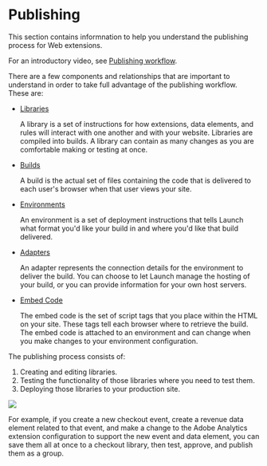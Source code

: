 # Publishing

This section contains informnation to help you understand the publishing process for Web extensions.

For an introductory video, see [Publishing workflow](https://github.com/jiabingeng/mobile-launch/tree/b27aaefdfe0684053c696a8d3ba01c6dd6ef4903/publishing/getting-started/videos.md).

There are a few components and relationships that are important to understand in order to take full advantage of the publishing workflow. These are:

* [Libraries](https://github.com/jiabingeng/mobile-launch/tree/b27aaefdfe0684053c696a8d3ba01c6dd6ef4903/publishing/web/web/libraries.md)

  A library is a set of instructions for how extensions, data elements, and rules will interact with one another and with your website. Libraries are compiled into builds. A library can contain as many changes as you are comfortable making or testing at once.

* [Builds](https://github.com/jiabingeng/mobile-launch/tree/b27aaefdfe0684053c696a8d3ba01c6dd6ef4903/publishing/web/web/builds.md)

  A build is the actual set of files containing the code that is delivered to each user's browser when that user views your site.

* [Environments](https://github.com/jiabingeng/mobile-launch/tree/b27aaefdfe0684053c696a8d3ba01c6dd6ef4903/publishing/web/web/environments.md)

  An environment is a set of deployment instructions that tells Launch what format you'd like your build in and where you'd like that build delivered.

* [Adapters](https://github.com/jiabingeng/mobile-launch/tree/b27aaefdfe0684053c696a8d3ba01c6dd6ef4903/publishing/web/web/adapters.md)

  An adapter represents the connection details for the environment to deliver the build. You can choose to let Launch manage the hosting of your build, or you can provide information for your own host servers.

* [Embed Code](https://github.com/jiabingeng/mobile-launch/tree/b27aaefdfe0684053c696a8d3ba01c6dd6ef4903/publishing/web/web/environments.md#embed-code)

  The embed code is the set of script tags that you place within the HTML on your site. These tags tell each browser where to retrieve the build. The embed code is attached to an environment and can change when you make changes to your environment configuration.

The publishing process consists of:

1. Creating and editing libraries.
2. Testing the functionality of those libraries where you need to test them.
3. Deploying those libraries to your production site.

![](https://github.com/jiabingeng/mobile-launch/tree/b27aaefdfe0684053c696a8d3ba01c6dd6ef4903/publishing/.gitbook/assets/publishing.jpg)

For example, if you create a new checkout event, create a revenue data element related to that event, and make a change to the Adobe Analytics extension configuration to support the new event and data element, you can save them all at once to a checkout library, then test, approve, and publish them as a group.

